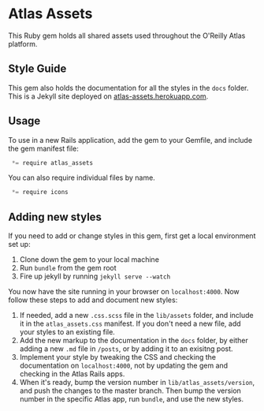Atlas Assets
============

This Ruby gem holds all shared assets used throughout the O'Reilly Atlas platform. 

Style Guide
-----------

This gem also holds the documentation for all the styles in the `docs` folder. This is a Jekyll site deployed on [atlas-assets.herokuapp.com](http://atlas-assets.herokuapp.com).

Usage
-----

To use in a new Rails application, add the gem to your Gemfile, and include the gem manifest file:

```javascript
 *= require atlas_assets
```

You can also require individual files by name.

```javascript
 *= require icons
```

Adding new styles
-----------------

If you need to add or change styles in this gem, first get a local environment set up:

1. Clone down the gem to your local machine
2. Run `bundle` from the gem root
3. Fire up jekyll by running `jekyll serve --watch`

You now have the site running in your browser on `localhost:4000`. Now follow these steps to add and document new styles:

1. If needed, add a new `.css.scss` file in the `lib/assets` folder, and include it in the `atlas_assets.css` manifest. If you don't need a new file, add your styles to an existing file.
2. Add the new markup to the documentation in the `docs` folder, by either adding a new `.md` file in `/posts`, or by adding it to an exisitng post.
3. Implement your style by tweaking the CSS and checking the documentation on `localhost:4000`, not by updating the gem and checking in the Atlas Rails apps.
4. When it's ready, bump the version number in `lib/atlas_assets/version`, and push the changes to the master branch. Then bump the version number in the specific Atlas app, run `bundle`, and use the new styles.